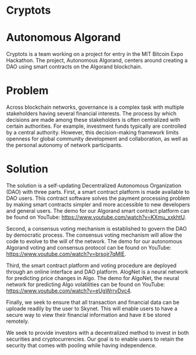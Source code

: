 # Cryptots
# Autonomous Algorand
Cryptots is a team working on a project for entry in the MIT Bitcoin Expo Hackathon. The project, Autonomous Algorand, centers around creating a DAO using smart contracts on the Algorand blockchain. 

# Problem
Across blockchain networks, governance is a complex task with multiple stakeholders having several financial interests. The process by which decisions are made among these stakeholders is often centralized with certain authorities. For example, investment funds typically are controlled by a central authority. However, this decision-making framework limits openness for global community development and collaboration, as well as the personal autonomy of network participants.

# Solution
The solution is a self-updating Decentralized Autonomous Organization (DAO) with three parts.  First, a smart contract platform is made available to DAO users. This contract software solves the payment processing problem by making smart contracts simpler and more accessible to new developers and general users. The demo for our Algorand smart contract platform can be found on YouTube: https://www.youtube.com/watch?v=KXmu_xxkhtU. 


Second, a consensus voting mechanism is established to govern the DAO by democratic process. The consensus voting mechanism will allow the code to evolve to the will of the network. The demo for our autonomous Algorand voting and consensus protocol can be found on YouTube: https://www.youtube.com/watch?v=brsojr7qMlE. 


Third, the smart contract platform and voting procedure are deployed through an online interface and DAO platform. AlogNet is a neural network for predicting price changes in Algo. The demo for AlgoNet, the neural network for predicting Algo volatilities can be found on YouTube: https://www.youtube.com/watch?v=eUgWrrvDvc4.

Finally, we seek to ensure that all transaction and financial data can be uploade readily by the user to Skynet. This will enable users to have a secure way to view their financial information and have it be stored remotely.

We seek to provide investors with a decentralized method to invest in both securities and cryptocurrencies. Our goal is to enable users to retain the security that comes with pooling while having independence.
